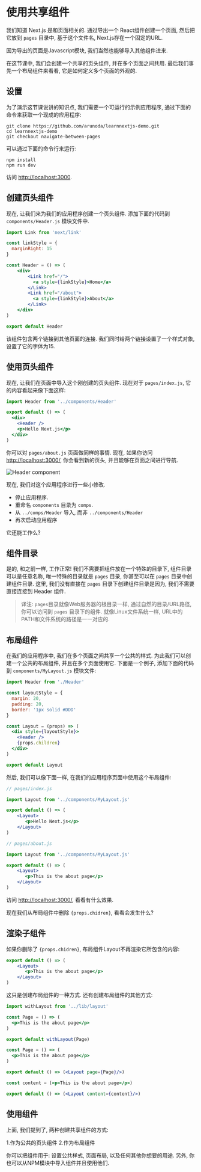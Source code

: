 # 使用共享组件

我们知道 Next.js 是和页面相关的. 通过导出一个 React组件创建一个页面, 然后把它放到 `pages` 目录中, 基于这个文件名, Next.js存在一个固定的URL.

因为导出的页面是Javascript模块, 我们当然也能够导入其他组件进来.


在这节课中, 我们会创建一个共享的页头组件, 并在多个页面之间共用. 最后我们事先一个布局组件来看看, 它是如何定义多个页面的外观的.

## 设置

为了演示这节课说讲的知识点, 我们需要一个可运行的示例应用程序, 通过下面的命令来获取一个现成的应用程序:

```shell
git clone https://github.com/arunoda/learnnextjs-demo.git
cd learnnextjs-demo
git checkout navigate-between-pages
```

可以通过下面的命令行来运行:

```shell
npm install
npm run dev
```

访问 [http://localhost:3000](http://localhost:3000).

## 创建页头组件

现在, 让我们来为我们的应用程序创建一个页头组件. 添加下面的代码到 `components/Header.js` 模块文件中.

```jsx
import Link from 'next/link'

const linkStyle = {
  marginRight: 15
}

const Header = () => (
    <div>
        <Link href="/">
          <a style={linkStyle}>Home</a>
        </Link>
        <Link href="/about">
          <a style={linkStyle}>About</a>
        </Link>
    </div>
)

export default Header
```

该组件包含两个链接到其他页面的连接. 我们同时给两个链接设置了一个样式对象, 设置了它的字体为15.

## 使用页头组件

现在, 让我们在页面中导入这个刚创建的页头组件. 现在对于 `pages/index.js`, 它的内容看起来像下面这样:

```jsx
import Header from '../components/Header'

export default () => (
  <div>
    <Header />
    <p>Hello Next.js</p>
  </div>
)
```

你可以对 `pages/about.js` 页面做同样的事情. 现在, 如果你访问 [http://localhost:3000/](http://localhost:3000), 你会看到新的页头, 并且能够在页面之间进行导航.

![Header component](https://cloud.githubusercontent.com/assets/50838/24333679/fa856f00-1279-11e7-931d-a5707e51a801.gif)

现在, 我们对这个应用程序进行一些小修改.

- 停止应用程序.
- 重命名 `components` 目录为 `comps`.
- 从 `../comps/Header` 导入, 而非 `../components/Header`
- 再次启动应用程序

它还能工作么?

## 组件目录

是的, 和之前一样, 工作正常! 我们不需要把组件放在一个特殊的目录下, 组件目录可以是任意名称, 唯一特殊的目录就是 `pages` 目录, 你甚至可以在 `pages` 目录中创建组件目录. 这里, 我们没有直接在 `pages` 目录下创建组件目录是因为, 我们不需要直接连接到 Header 组件.

> 译注: `pages`目录就像Web服务器的根目录一样, 通过自然的目录/URL路径, 你可以访问到 `pages` 目录下的组件. 就像Linux文件系统一样, URL中的PATH和文件系统的路径是一一对应的.

## 布局组件

在我们的应用程序中, 我们在多个页面之间共享一个公共的样式. 为此我们可以创建一个公共的布局组件, 并且在多个页面使用它. 下面是一个例子, 添加下面的代码到 `components/MyLayout.js` 模块文件:

```jsx
import Header from './Header'

const layoutStyle = {
  margin: 20,
  padding: 20,
  border: '1px solid #DDD'
}

const Layout = (props) => (
  <div style={layoutStyle}>
    <Header />
    {props.children}
  </div>
)

export default Layout
```

然后, 我们可以像下面一样, 在我们的应用程序页面中使用这个布局组件:

```jsx
// pages/index.js

import Layout from '../components/MyLayout.js'

export default () => (
    <Layout>
       <p>Hello Next.js</p>
    </Layout>
)
```

```jsx
// pages/about.js

import Layout from '../components/MyLayout.js'

export default () => (
    <Layout>
       <p>This is the about page</p>
    </Layout>
)
```

访问 [http://localhost:3000/](http://localhost:3000), 看看有什么效果.

现在我们从布局组件中删除 `{props.chidren}`, 看看会发生什么?

## 渲染子组件

如果你删除了 `{props.chidren}`, 布局组件Layout不再渲染它所包含的内容:

```jsx
export default () => (
    <Layout>
       <p>This is the about page</p>
    </Layout>
)
```

这只是创建布局组件的一种方式. 还有创建布局组件的其他方式:

```jsx
import withLayout from '../lib/layout'

const Page = () => (
  <p>This is the about page</p>
)

export default withLayout(Page)
```

```jsx
const Page = () => (
  <p>This is the about page</p>
)

export default () => (<Layout page={Page}/>)
```

```jsx
const content = (<p>This is the about page</p>)

export default () => (<Layout content={content}/>)
```

## 使用组件

上面, 我们提到了, 两种创建共享组件的方式:

1.作为公共的页头组件
2.作为布局组件

你可以把组件用于: 设置公共样式, 页面布局, 以及任何其他你想要的用途. 另外, 你也可以从NPM模块中导入组件并且使用他们.

